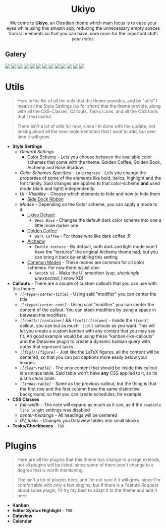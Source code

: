 <h1 align=center>Ukiyo</h1>

<p align=center>Welcome to <b>Ukiyo</b>, an Obsidian theme which main focus is to ease your eyes while using this amazin app, reducing the unnecessary empty spaces from UI elements so that you can have more room for the important stuff: <i>your notes</i>.</p>

## Galery

![](https://raw.githubusercontent.com/kinmury/obsidian-ukiyo/main/Showcase2.png)
![](https://github.com/kinmury/obsidian-ukiyo/blob/main/imgs/Ukiyo_Default.png)
![](https://github.com/kinmury/obsidian-ukiyo/blob/main/imgs/Ukiyo_Deep.png)
![](https://github.com/kinmury/obsidian-ukiyo/blob/main/imgs/Ukiyo_Light.png)
![](https://github.com/kinmury/obsidian-ukiyo/blob/main/imgs/Ukiyo_GC.png)
![](https://github.com/kinmury/obsidian-ukiyo/blob/main/imgs/Ukiyo_GCD.png)
![](https://github.com/kinmury/obsidian-ukiyo/blob/main/imgs/Ukiyo_GC-Light.png)
![](https://github.com/kinmury/obsidian-ukiyo/blob/main/imgs/Ukiyo_GB.png)
![](https://github.com/kinmury/obsidian-ukiyo/blob/main/imgs/Ukiyo_ALCH.png)
![](https://github.com/kinmury/obsidian-ukiyo/blob/main/imgs/Ukiyo_ALCH-T.png)
![](https://github.com/kinmury/obsidian-ukiyo/blob/main/imgs/Ukiyo_ALCH-L.png)
![](https://github.com/kinmury/obsidian-ukiyo/blob/main/imgs/Ukiyo-ALCH-L-T.png)
![](https://github.com/kinmury/obsidian-ukiyo/blob/main/imgs/Ukiyo_RS.png)


# Utils

> Here is the list of all the utils that the theme provides, and by "utils" I mean all the Style Settings (`SS` for short) that the theme provide, along with all the CSS-Classes, Callouts, Tasks Icons, and all the CSS tools that I find useful.
> 
> There isn't a lot of utils for now, since I'm done with the update, not talking about all the new implementation that I want to add, but over time it will grow

- **Style Settings**
	- *General Settings*
		- <ins>Color Scheme</ins> - Lets you choose between the available color schemes that come with the theme: Golden Coffee, Golden Book, Alchemy and Rose Shadow.
	- *Color Schemes Specifics* - `in-progress` - Lets you change the properties of some of the elements like bold, italics, highlight and the font family. Said changes are applied to that color-scheme **and** used mode (dark and light) independently.
	- *UI - Visibility* - Choose which elements to hide and how to hide them
		- <ins>Side Dock Ribbon</ins>
	- *Modes* - Depending on the Color scheme, you can apply a mode to it:
		- <ins>Ukiyo Default</ins>
			- `Deep Dive` - Changes the default dark color scheme into one a little more darker one
		- <ins>Golden Coffee</ins>
			- `Dark Coffee` - For those who like dark coffee ;P
		- <ins>Alchemy</ins> 
			- `Enable texture` - By default, both dark and light mode won't have the "textures" the original Alchemy theme had, but you can bring it back by enabling this setting
		- <ins>Common Modes</ins> - These modes are common for all color schemes. For now there is just one:
			- `Smooth UI` - Make the UI smoother (yup, *shockingly unexpected*, I know XD)
- **Callouts** - There are a couple of custom callouts that you can use with this theme:
	- *`![<type>|center-title]`* - Using said "modifier" you can center the title
	- *`![<type>|center-cont]`* - Using said "modifier" you can center the content of the callout. You can stack modifiers by using a space in between the modifiers.
	- *`![cont]/![container]`* && *`![col]/![column]`* - Inside the `![cont]` callout, you can but as much `![col]` callouts as you want. This will let you create a custom kanban with any content that you may see fit. An good example would be using these "kanban-like-callouts" and the Dataview plugin to create a dynamic kanban query with notes that represent tasks.
	- *`![fig]/![figure]`* - Just like the LaTeX figures, all the content will be centered, so that you can put captions more easily below your images.
	- *`![clear-table]`* - The only content that should be inside this callout is a unique table. Said table won't have **any** CSS applied to it, so its just a clean table.
	- *`![index-table]`* - Same as the previous callout, but the thing is that the first row and the first column have the same distinctive background, so that you can create schedules, for example.
- **CSS Classes**
	- *full-width* - The note will expand as much as it can, as if the `readable line lenght` settings was disabled
	- *center-headings* - All headings will be centered
	- *DV_tasks* - Changes you Dataview tables into small blocks
- **Tasks/Checkboxes** - `TBD`

# Plugins

> Here are all the plugins that this theme has change to a large extends, not all plugins will be listed, since some of them aren't change to a degree that is worth mentioning.
> 
> The isn't a lot of plugins here, and I'm not sure if it will grow, since I'm comfortable with only a few plugins, but if there is a Feature Request about some plugin, I'll try my best to adapt it to the theme and add it here.

- **Kanban**
- **Editor Syntax Highlight** - `TBD`
- **Dataview**
- **Calendar**
